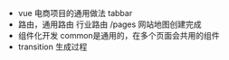 - vue 电商项目的通用做法
    tabbar
- 路由，通用路由 行业路由
/pages 网站地图创建完成
- 组件化开发
    common是通用的，在多个页面会共用的组件
- transition 生成过程
    
